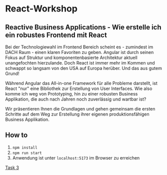 
# React-Workshop

## Reactive Business Applications - Wie erstelle ich ein robustes Frontend mit React

Bei der Technologiewahl im Frontend Bereich scheint es - zumindest im DACH Raum - einen klaren Favoriten zu geben. Angular ist durch seinen Fokus auf Struktur und komponentenbasierte Architektur aktuell unangefochten hierzulande.
Doch React ist immer mehr im Kommen und schwappt so langsam von den USA auf Europa herüber. Und das aus gutem Grund!

Während Angular das All-in-one Framework für alle Probleme darstellt, ist React "nur" eine Bibliothek zur Erstellung von User Interfaces. Wie also komme ich weg von Prototyping, hin zu einer robusten Business Applikation, die auch nach Jahren noch zuverlässig und wartbar ist?

Wir präsentieren Ihnen die Grundlagen und gehen gemeinsam die ersten Schritte auf dem Weg zur Erstellung ihrer eigenen produktionsfähigen Business Applikation.

## How to

1.  `npm install`
2.  `npm run start`
3.  Anwendung ist unter `localhost:5173` im Browser zu erreichen

[Task 3](Task_3.md)
